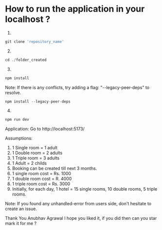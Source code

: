 # How to run the application in your localhost ?

1. 
```js
git clone 'repository_name'
```

2.
```js
cd ./folder_created
```

3.
```js
npm install
```
Note: If there is any conflicts, try adding a flag: "--legacy-peer-deps" to resolve.
```js
npm install --legacy-peer-deps
```

4. 
```js
npm run dev
```
Application: Go to http://localhost:5173/

Assumptions:
1. 1 Single room = 1 adult
2. 1 Double room  = 2 adults
3. 1 Triple room = 3 adults
4. 1 Adult = 2 childs
5. Booking can be created till next 3 months.
6. 1 single room cost = Rs. 1000
7. 1 double room cost = R. 4000
8. 1 triple room cost = Rs. 3000
9. Initially, for each day, 1 hotel = 15 single rooms, 10 double rooms, 5 triple rooms.

Note: If you found any unhandled-error from users side, don't hesitate to create an issue.

Thank You
Anubhav Agrawal
I hope you liked it, if you did then can you star mark it for me ?
